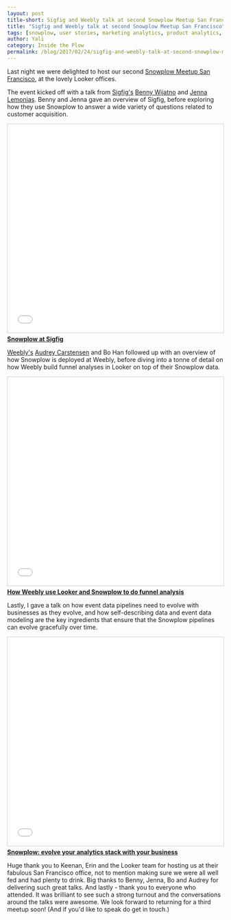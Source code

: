 ```yaml
---
layout: post
title-short: Sigfig and Weebly talk at second Snowplow Meetup San Francisco
title: "Sigfig and Weebly talk at second Snowplow Meetup San Francisco"
tags: [snowplow, user stories, marketing analytics, product analytics, funnels, evolving data pipelines]
author: Yali
category: Inside the Plow
permalink: /blog/2017/02/24/sigfig-and-weebly-talk-at-second-snowplow-meetup-san-francisco/
---
```


Last night we were delighted to host our second [Snowplow Meetup San Francisco][sf-meetup], at the lovely Looker offices.

The event kicked off with a talk from [Sigfig's][sigfig] [Benny Wijatno][benny] and [Jenna Lemonias][jenna]. Benny and Jenna gave an overview of Sigfig, before exploring how they use Snowplow to answer a wide variety of questions related to customer acquisition.

<div class="iframe-container">
    <iframe src="//www.slideshare.net/slideshow/embed_code/key/eMBm00coFumC1C" width="595" height="485" frameborder="0" marginwidth="0" marginheight="0" scrolling="no" style="border:1px solid #CCC; border-width:1px; margin-bottom:5px; max-width: 100%;" allowfullscreen>     </iframe>
</div> <div style="margin-bottom:5px"> <strong> <a href="//www.slideshare.net/yalisassoon/snowplow-at-sigfig" title="Snowplow at Sigfig" target="_blank">Snowplow at Sigfig</a> </strong> </div>

<!--more-->

[Weebly's][weebly] [Audrey Carstensen][audrey] and Bo Han followed up with an overview of how Snowplow is deployed at Weebly, before diving into a tonne of detail on how Weebly build funnel analyses in Looker on top of their Snowplow data.

<div class="iframe-container">
    <iframe src="//www.slideshare.net/slideshow/embed_code/key/cLNqTUq29WAG2" width="595" height="485" frameborder="0" marginwidth="0" marginheight="0" scrolling="no" style="border:1px solid #CCC; border-width:1px; margin-bottom:5px; max-width: 100%;" allowfullscreen>     </iframe>
</div> <div style="margin-bottom:5px"> <strong> <a href="//www.slideshare.net/yalisassoon/how-weebly-use-looker-and-snowplow-to-do-funnel-analysis" title="How Weebly use Looker and Snowplow to do funnel analysis" target="_blank">How Weebly use Looker and Snowplow to do funnel analysis</a> </strong></div>

Lastly, I gave a talk on how event data pipelines need to evolve with businesses as they evolve, and how self-describing data and event data modeling are the key ingredients that ensure that the Snowplow pipelines can evolve gracefully over time.

<div class="iframe-container">
    <iframe src="//www.slideshare.net/slideshow/embed_code/key/h7SzKmhVgsVBa5" width="595" height="485" frameborder="0" marginwidth="0" marginheight="0" scrolling="no" style="border:1px solid #CCC; border-width:1px; margin-bottom:5px; max-width: 100%;" allowfullscreen>     </iframe>
</div> <div style="margin-bottom:5px"> <strong> <a href="//www.slideshare.net/yalisassoon/snowplow-evolve-your-analytics-stack-with-your-business-72525490" title="Snowplow: evolve your analytics stack with your business" target="_blank">Snowplow: evolve your analytics stack with your business</a> </strong> </div>

Huge thank you to Keenan, Erin and the Looker team for hosting us at their fabulous San Francisco office, not to mention making sure we were all well fed and had plenty to drink. Big thanks to Benny, Jenna, Bo and Audrey for delivering such great talks. And lastly - thank you to everyone who attended. It was brilliant to see such a strong turnout and the conversations around the talks were awesome. We look forward to returning for a third meetup soon! (And if you'd like to speak do get in touch.)



[sf-meetup]: https://www.meetup.com/Snowplow-Analytics-San-Francisco/
[sigfig]: https://www.sigfig.com/site/#/home
[benny]: https://www.linkedin.com/in/bennywijatno/
[jenna]: https://www.linkedin.com/in/jenna-lemonias-78932865/
[weebly]: https://www.weebly.com/

[audrey]: https://www.linkedin.com/in/audreycarstensen/

